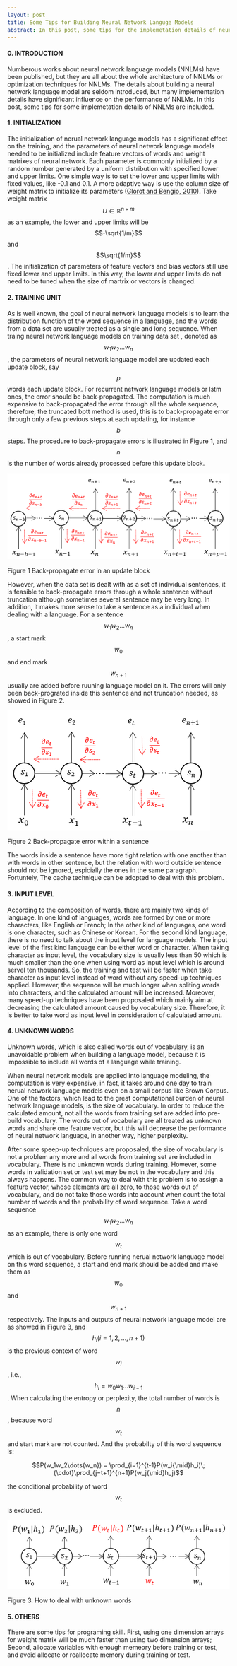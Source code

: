 ```yaml
---
layout: post
title: Some Tips for Building Neural Network Languge Models
abstract: In this post, some tips for the implemetation details of neural network language models will be summarized, including initializing neural network language models, treating data set as a long sequence or multible sentences, taking word or character as input level, and dealing with words out of vocabulary.
---
```


#### 0. INTRODUCTION
Numberous works about neural network language models (NNLMs) have been published, but they are all about the whole architecture of NNLMs or optimization techniques for NNLMs. The details about building a neural network language model are seldom introduced, but many implementation details have significant influence on the performance of NNLMs. In this post, some tips for some implemetation details of NNLMs are included.

#### 1. INITIALIZATION
The initialization of nerual network language models has a significant effect on the training, and the parameters of neural network language models needed to be initialized include feature vectors of words and weight matrixes of neural network. Each parameter is commonly initialized by a random number generated by a uniform distribution with specified lower and upper limits. One simple way is to set the lower and upper limits with fixed values, like -0.1 and 0.1. A more adaptive way is use the column size of weight matrix to initialize its parameters ([Glorot and Bengio, 2010](http://proceedings.mlr.press/v9/glorot10a/glorot10a.pdf)). Take weight matrix $$U\in\mathbb{R}^{n\times{m}}$$ as an example, the lower and upper limits will be $$-\sqrt{1/m}$$ and $$\sqrt{1/m}$$. The initialization of parameters of feature vectors and bias vectors still use fixed lower and upper limits. In this way, the lower and upper limits do not need to be tuned when the size of martrix or vectors is changed. 

#### 2. TRAINING UNIT
As is well known, the goal of neural network language models is to learn the distribution function of the word sequence in a language, and the words from a data set are usually treated as a single and long sequence. When traing neural network language models on training data set , denoted as $$w_1w_2{\dots}w_n$$, the parameters of neural network language model are updated each update block, say $$p$$ words each update block. For recurrent network language models or lstm ones, the error should be back-propagated. The computation is much expensive to back-propagated the error through all the whole sequence, therefore, the truncated bptt method is used, this is to back-propagate error through only a few previous steps at each updating, for instance $$b$$ steps. The procedure to back-propagate errors is illustrated in Figure 1, and $$n$$ is the number of words already processed before this update block. 

<div class="thumbnail">
    <img src="/images/tips/updateblock.png">
    <div class="caption">
        <p class="text-center">Figure 1 Back-propagate error in an update block</p>
    </div>
</div>

However, when the data set is dealt with as a set of individual sentences, it is feasible to back-propagate errors through a whole sentence without truncation although sometimes several sentence may be very long. In addition, it makes more sense to take a sentence as a individual when dealing with a language. For a sentence $$w_1w_2\dots{w_n}$$, a start mark $$w_0$$ and end mark $$w_{n+1}$$ usually are added before ruuning language model on it. The errors will only been back-prograted inside this sentence and not truncation needed, as showed in Figure 2.

<div class="thumbnail">
    <img src="/images/tips/sentence.png">
    <div class="caption">
        <p class="text-center">Figure 2 Back-propagate error within a sentence</p>
    </div>
</div>

The words inside a sentence have more tight relation with one another than with words in other sentence, but the relation with word outside sentence should not be ignored, espicially the ones in the same paragraph. Fortuntely, The cache technique can be adopted to deal with this problem.

#### 3. INPUT LEVEL
According to the composition of words, there are mainly two kinds of language. In one kind of languages, words are formed by one or more characters, like English or French; In the other kind of languages, one word is one character, such as Chinese or Korean. For the second kind language, there is no need to talk about the input level for language models. The input level of the first kind language can be either word or character. When taking character as input level, the vocabulary size is usually less than 50 which is much smaller than the one when using word as input level which is around servel ten thousands. So, the training and test will be faster when take character as input level instead of word without any speed-up techniques applied. However, the sequence will be much longer when spliting words into characters, and the calculated amount will be increased. Moreover, many speed-up techniques have been proposaled which mainly aim at decreasing the calculated amount caused by vocabulary size. Therefore, it is better to take word as input level in consideration of calculated amount.

#### 4. UNKNOWN WORDS
Unknown words, which is also called words out of vocabulary, is an unavoidable problem when building a language model, because it is impossible to  include all words of a language while training. 

When neural network models are applied into language modeling, the computation is very expensive, in fact, it takes around one day to train nerual network language models even on a small corpus like Brown Corpus. One of the factors, which lead to the great computational burden of neural network language models, is the size of vocabulary. In order to reduce the calculated amount, not all the words from training set are added into pre-build vocabulary. The words out of vocabulary are all treated as unknown words and share one feature vector, but this will decrease the performance of neural network language, in another way, higher perplexity.

After some speep-up techniques are proposaled, the size of vocabulary is not a problem any more and all words from training set are included in vocabulary. There is no unknown words during training. However, some words in validation set or test set may be not in the vocabulary and this always happens. The common way to deal with this problem is to assign a feature vector, whose elements are all zero, to those words out of vocabulary, and do not take those words into account when count the total number of words and the probability of word sequence. Take a word sequence $$w_1w_2\dots{w_n}$$ as an example, there is only one word $$w_t$$ which is out of vocabulary. Before running nerual network language model on this word sequence, a start and end mark should be added and make them as $$w_0$$ and $$w_{n+1}$$ respectively. The inputs and outputs of neural network language model are as showed in Figure 3, and $$h_i (i=1, 2, \dots, n+1)$$ is the previous context of word $$w_i$$, i.e., $$h_i = w_0w_1\dots{w_{i-1}}$$. When calculating the entropy or perplexity, the total number of words is $$n$$, because word $$w_t$$ and start mark are not counted. And the probabilty of this word sequence is:

$$P(w_1w_2\dots{w_n}) = \prod_{i=1}^{t-1}P(w_i{\mid}h_i)\;{\cdot}\prod_{j=t+1}^{n+1}P(w_j{\mid}h_j)$$

the conditional probability of word $$w_t$$ is excluded.

<div class="thumbnail">
    <img src="/images/tips/unknownword.png">
    <div class="caption">
        <p class="text-center">Figure 3. How to deal with unknown words</p>
    </div>
</div>

#### 5. OTHERS
There are some tips for programing skill. First, using one dimension arrays for weight matrix will be much faster than using two dimension arrays; Second, allocate variables with enough memeory before training or test, and avoid allocate or reallocate memory during training or test.
